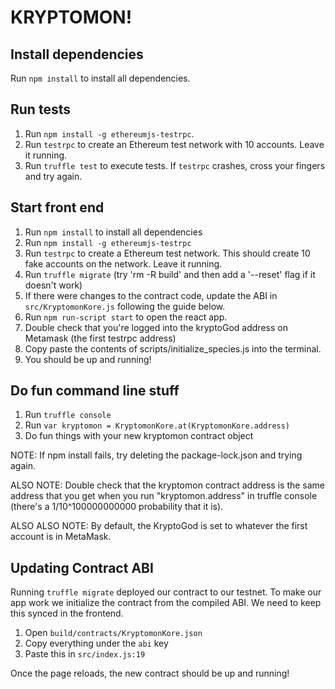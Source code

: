 # KRYPTOMON!

## Install dependencies
Run `npm install` to install all dependencies.

## Run tests
1. Run `npm install -g ethereumjs-testrpc`.
2. Run `testrpc` to create an Ethereum test network with 10 accounts. Leave it running.
3. Run `truffle test` to execute tests. If `testrpc` crashes, cross your fingers and try again.

## Start front end
1. Run `npm install` to install all dependencies
2. Run `npm install -g ethereumjs-testrpc`
3. Run `testrpc` to create a Ethereum test network. This should create 10 fake accounts on the network. Leave it running.
4. Run `truffle migrate` (try 'rm -R build' and then add a '--reset' flag if it doesn't work)
5. If there were changes to the contract code, update the ABI in `src/KryptomonKore.js` following the guide below.
6. Run `npm run-script start` to open the react app.
7. Double check that you're logged into the kryptoGod address on Metamask (the first testrpc address)
8. Copy paste the contents of scripts/initialize_species.js into the terminal.
9. You should be up and running! 

## Do fun command line stuff
1. Run `truffle console`
2. Run `var kryptomon = KryptomonKore.at(KryptomonKore.address)`
3. Do fun things with your new kryptomon contract object

NOTE: If npm install fails, try deleting the package-lock.json and
trying again.

ALSO NOTE: Double check that the kryptomon contract address is the same address
that you get when you run "kryptomon.address" in truffle console (there's a 1/10^100000000000
probability that it is).

ALSO ALSO NOTE: By default, the KryptoGod is set to whatever the first account is in MetaMask.

## Updating Contract ABI

Running `truffle migrate` deployed our contract to our testnet.
To make our app work we initialize the contract from the compiled ABI.
We need to keep this synced in the frontend.

1. Open `build/contracts/KryptomonKore.json`
2. Copy everything under the `abi` key
3. Paste this in `src/index.js:19`

Once the page reloads, the new contract should be up and running!
